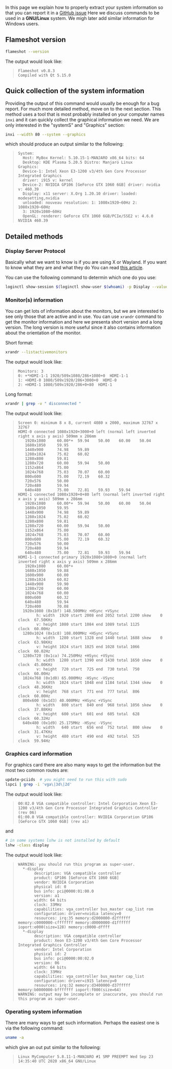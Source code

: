 In this page we explain how to properly extract your system information so that you can report it in a [GitHub issue](https://github.com/flameshot-org/flameshot/issues/)
Here we discuss commands to be used in a **GNU/Linux** system. We migh later add similar information for Windows users.

## Flameshot version

```sh
flameshot --version
```

The output would look like:

> ```
> Flameshot v0.8.3
> Compiled with Qt 5.15.0
> ```

## Quick collection of the system information

Providing the output of this command would usually be enough for a bug report. For much more detailed method, move on to the next section. This method uses a tool that is most probably installed on your computer names `inxi` and it can quickly collect the graphical information we need. We are only interested in the "systemS" and "Graphics" section:

```sh
inxi --width 80 --system --graphics
```

which should produce an output similar to the following:

> ```
> System:
>   Host: MyBox Kernel: 5.10.15-1-MANJARO x86_64 bits: 64
>   Desktop: KDE Plasma 5.20.5 Distro: Manjaro Linux
> Graphics:
>   Device-1: Intel Xeon E3-1200 v3/4th Gen Core Processor Integrated Graphics
>   driver: i915 v: kernel
>   Device-2: NVIDIA GP106 [GeForce GTX 1060 6GB] driver: nvidia v: 460.39
>   Display: x11 server: X.Org 1.20.10 driver: loaded: modesetting,nvidia
>   unloaded: nouveau resolution: 1: 1080x1920~60Hz 2: 1080x1920~60Hz
>   3: 1920x1080~60Hz
>   OpenGL: renderer: GeForce GTX 1060 6GB/PCIe/SSE2 v: 4.6.0 NVIDIA 460.39
> ```

## Detailed methods

### Display Server Protocol

Basically what we want to know is if you are using X or Wayland. If you want to know what they are and what they do You can read [this article](https://www.secjuice.com/wayland-vs-xorg/).

You can use the following command to determin which one do you use:

```sh
loginctl show-session $(loginctl show-user $(whoami) -p Display --value) -p Type --value
```

### Monitor(s) information

You can get lots of information about the monitors, but we are interested to see only those that are active and in use. You can use `xrandr` command to get the monitor information and here we presenta short version and a long version. The long version is more useful since it also contains information about the orientation of the monitor.

Short format:

```sh
xrandr --listactivemonitors
```

The output would look like:

> ```
> Monitors: 3
> 0: +*HDMI-1-1 1920/509x1080/286+1080+0  HDMI-1-1
> 1: +HDMI-0 1080/509x1920/286+3000+0  HDMI-0
> 2: +HDMI-1 1080/509x1920/286+0+80  HDMI-1
> ```

Long format:

```sh
xrandr | grep -v " disconnected "
```

The output would look like:
> ```
> Screen 0: minimum 8 x 8, current 4080 x 2000, maximum 32767 x 32767
> HDMI-0 connected 1080x1920+3000+0 left (normal left inverted right x axis y axis) 509mm x 286mm
>    1920x1080     60.00*+  59.94    50.00    60.00    50.04
>    1680x1050     59.95
>    1440x900      74.98    59.89
>    1280x1024     75.02    60.02
>    1280x800      59.81
>    1280x720      60.00    59.94    50.00
>    1152x864      75.00
>    1024x768      75.03    70.07    60.00
>    800x600       75.00    72.19    60.32
>    720x576       50.00
>    720x480       59.94
>    640x480       75.00    72.81    59.93    59.94
> HDMI-1 connected 1080x1920+0+80 left (normal left inverted right x axis y axis) 509mm x 286mm
>    1920x1080     60.00*+  59.94    50.00    60.00    50.04
>    1680x1050     59.95
>    1440x900      74.98    59.89
>    1280x1024     75.02    60.02
>    1280x800      59.81
>    1280x720      60.00    59.94    50.00
>    1152x864      75.00
>    1024x768      75.03    70.07    60.00
>    800x600       75.00    72.19    60.32
>    720x576       50.00
>    720x480       59.94
>    640x480       75.00    72.81    59.93    59.94
> HDMI-1-1 connected primary 1920x1080+1080+0 (normal left inverted right x axis y axis) 509mm x 286mm
>    1920x1080     60.00*+
>    1680x1050     59.88
>    1600x900      60.00
>    1280x1024     60.02
>    1440x900      59.90
>    1280x720      60.00
>    1024x768      60.00
>    800x600       60.32
>    640x480       59.94
>    720x400       70.08
>   1920x1080 (0x1bf) 148.500MHz +HSync +VSync
>         h: width  1920 start 2008 end 2052 total 2200 skew    0 clock  67.50KHz
>         v: height 1080 start 1084 end 1089 total 1125           clock  60.00Hz
>   1280x1024 (0x1c8) 108.000MHz +HSync +VSync
>         h: width  1280 start 1328 end 1440 total 1688 skew    0 clock  63.98KHz
>         v: height 1024 start 1025 end 1028 total 1066           clock  60.02Hz
>   1280x720 (0x1ca) 74.250MHz +HSync +VSync
>         h: width  1280 start 1390 end 1430 total 1650 skew    0 clock  45.00KHz
>         v: height  720 start  725 end  730 total  750           clock  60.00Hz
>   1024x768 (0x1d0) 65.000MHz -HSync -VSync
>         h: width  1024 start 1048 end 1184 total 1344 skew    0 clock  48.36KHz
>         v: height  768 start  771 end  777 total  806           clock  60.00Hz
>   800x600 (0x1d3) 40.000MHz +HSync +VSync
>         h: width   800 start  840 end  968 total 1056 skew    0 clock  37.88KHz
>         v: height  600 start  601 end  605 total  628           clock  60.32Hz
>   640x480 (0x1d9) 25.175MHz -HSync -VSync
>         h: width   640 start  656 end  752 total  800 skew    0 clock  31.47KHz
>         v: height  480 start  490 end  492 total  525           clock  59.94Hz
> ```

### Graphics card information

For graphics card there are also many ways to get the information but the most two common routes are:

```sh
update-pciids  # you might need to run this with sudo
lspci | grep -i 'vga\|3d\|2d'
```

The output would look like:

> ```
> 00:02.0 VGA compatible controller: Intel Corporation Xeon E3-1200 v3/4th Gen Core Processor Integrated Graphics Controller (rev 06)
> 01:00.0 VGA compatible controller: NVIDIA Corporation GP106 [GeForce GTX 1060 6GB] (rev a1)
> ```

and

```sh
# in some systems lshw is not installed by default
lshw -class display
```

The output would look like:

> ```
> WARNING: you should run this program as super-user.
>   *-display
>        description: VGA compatible controller
>        product: GP106 [GeForce GTX 1060 6GB]
>        vendor: NVIDIA Corporation
>        physical id: 0
>        bus info: pci@0000:01:00.0
>        version: a1
>        width: 64 bits
>        clock: 33MHz
>        capabilities: vga_controller bus_master cap_list rom
>        configuration: driver=nvidia latency=0
>        resources: irq:35 memory:d2000000-d2ffffff memory:c0000000-cfffffff memory:d0000000-d1ffffff ioport:e000(size=128) memory:c0000-dffff
>   *-display
>        description: VGA compatible controller
>        product: Xeon E3-1200 v3/4th Gen Core Processor Integrated Graphics Controller
>        vendor: Intel Corporation
>        physical id: 2
>        bus info: pci@0000:00:02.0
>        version: 06
>        width: 64 bits
>        clock: 33MHz
>        capabilities: vga_controller bus_master cap_list
>        configuration: driver=i915 latency=0
>        resources: irq:32 memory:d3400000-d37fffff memory:b0000000-bfffffff ioport:f000(size=64)
> WARNING: output may be incomplete or inaccurate, you should run this program as super-user.
> ```

### Operating system information

There are many ways to get such information. Perhaps the easiest one is via the following command:

```sh
uname -a
```

which give an out put similar to the following:

> ```
> Linux MyComputer 5.8.11-1-MANJARO #1 SMP PREEMPT Wed Sep 23 14:35:40 UTC 2020 x86_64 GNU/Linux
> ```
